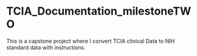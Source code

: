 # TCIA_Documentation_milestoneTWO
This is a capstone project where I convert TCIA clinical Data to NIH standard data with instructions.

